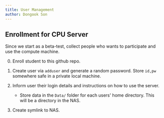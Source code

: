 ```yaml
---
title: User Management
author: Dongook Son
---
```


## Enrollment for CPU Server

Since we start as a beta-test, collect people who wants to participate and use the compute machine. 

0. Enroll student to this github repo.

1. Create user via `adduser` and generate a random password. Store `id,pw` somewhere safe in a private local machine. 

2. Inform user their login details and instructions on how to use the server. 

    - Store data in the `Data/` folder for each users' home directory. This will be a directory in the NAS.

3. Create symlink to NAS.
